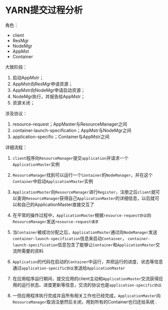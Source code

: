 # YARN提交过程分析

角色：
* client
* ResMgr
* NodeMgr
* AppMst
* Container


大致阶段：
1. 启动AppMstr；
2. AppMstr向ResMgr申请资源；
3. AppMstr向NodeMgr申请启动资源；
4. NodeMgr执行，并报告给AppMstr；
5. 资源关闭；

涉及协议：
1. resource-request；AppMaster与ResourceManager之间
2. container-launch-specification；AppMstr与NodeMgr之间
3. application-specific；Container与AppMstr之间

详细流程：

1. `client`程序向`ResourceManager`提交`application`并请求一个`ApplicationMaster`实例

2. `ResourceManager`找到可以运行一个`Container`的`NodeManager`，并在这个`Container`中启动`ApplicationMaster`实例

3. `ApplicationMaster`向`ResourceManager`进行`Register`，注册之后`client`就可以查询`ResourceManager`获得自己`ApplicationMaster`的详细信息，以后就可以和自己的ApplicationMaster直接交互了

4. 在平常的操作过程中，`ApplicationMaster`根据`resource-request协议`向`ResourceManager`发送`resource-request请求`

5. 当`Container`被成功分配之后，`ApplicationMaster`通过向`NodeManager`发送`container-launch-specification`信息来启动`Container`， `container-launch-specification`信息包含了能够让`Container`和`ApplicationMaster`交流所需要的资料

6. `Application`的代码在启动的`Container`中运行，并把运行的进度、状态等信息通过`application-specific协议`发送给`ApplicationMaster`

7. 在应用程序运行期间，提交应用的client主动和`ApplicationMaster`交流获得应用的运行状态、进度更新等信息，交流的协议也是`application-specific协议`

8. 一但应用程序执行完成并且所有相关工作也已经完成，`ApplicationMaster`向`ResourceManager`取消注册然后关闭，用到所有的Container也归还给系统.


